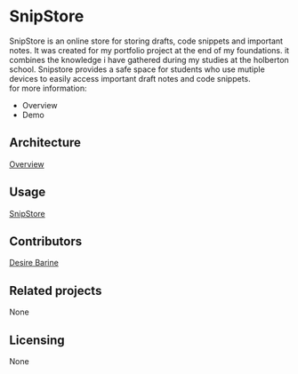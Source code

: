 <h1>SnipStore</h1>
<p>SnipStore is an online store for storing drafts, code snippets and important notes. It was created for my portfolio project at the end of my foundations. it combines the knowledge i have gathered during my studies at the holberton school. Snipstore provides a safe space for students who use mutiple devices to easily access important draft notes and code snippets.<br> for more information:
<ul>
<li>Overview</li>
<li>Demo</li>
</ul>
</p>
<h2>Architecture</h2>
<a href="https://vast-eyrie-76822.herokuapp.com/overview">Overview</a>
<h2>Usage</h2>
<a href="https://vast-eyrie-76822.herokuapp.com/overview">SnipStore</a>
<h2>Contributors</h2>
<a href="https://github.com/Dessira">Desire Barine</a>
<h2>Related projects</h2>
<p>None</p>
<h2>Licensing</h2>
<p>None</p>
